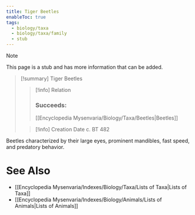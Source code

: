 ```yaml
---
title: Tiger Beetles
enableToc: true
tags:
  - biology/taxa
  - biology/taxa/family
  - stub
---
```


> [!note]
> This page is a stub and has more information that can be added.

> [!summary] Tiger Beetles
> > [!info] Relation
> > ### Succeeds:
> > [[Encyclopedia Mysenvaria/Biology/Taxa/Beetles|Beetles]]
>
> > [!info] Creation Date
> > c. BT 482

Beetles characterized by their large eyes, prominent mandibles, fast speed, and predatory behavior.

# See Also
- [[Encyclopedia Mysenvaria/Indexes/Biology/Taxa/Lists of Taxa|Lists of Taxa]]
- [[Encyclopedia Mysenvaria/Indexes/Biology/Animals/Lists of Animals|Lists of Animals]]
